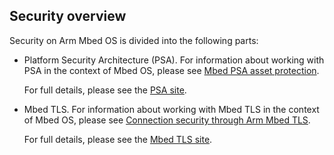 ## Security overview

Security on Arm Mbed OS is divided into the following parts:

- Platform Security Architecture (PSA). For information about working with PSA in the context of Mbed OS, please see [Mbed PSA asset protection](../apis/psa-api.html).

    For full details, please see the [PSA site](https://developer.arm.com/products/architecture/security-architectures/platform-security-architecture).

- Mbed TLS. For information about working with Mbed TLS in the context of Mbed OS, please see [Connection security through Arm Mbed TLS](../apis/tls.html).

    For full details, please see the [Mbed TLS site](https://tls.mbed.org/).
